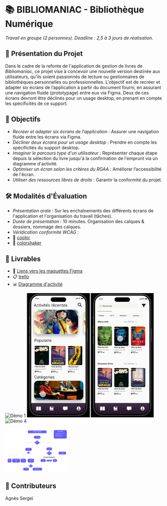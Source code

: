 # 📚 BIBLIOMANIAC - Bibliothèque Numérique
*Travail en groupe (2 personnes).
Deadline : 2,5 à 3 jours de réalisation.*


## 📝 Présentation du Projet
Dans le cadre de la refonte de l'application de gestion de livres de *Bibliomaniac*, ce projet vise à concevoir une nouvelle version destinée aux utilisateurs, qu’ils soient passionnés de lecture ou gestionnaires de bibliothèques personnelles ou professionnelles. L'objectif est de recréer et adapter six écrans de l’application à partir du document fourni, en assurant une navigation fluide (prototypage) entre eux via Figma. Deux de ces écrans devront être déclinés pour un usage desktop, en prenant en compte les spécificités de ce support.


## 🎯 Objectifs

- *Recréer et adapter six écrans de l’application* : Assurer une navigation fluide entre les écrans via Figma.
- *Décliner deux écrans pour un usage desktop* : Prendre en compte les spécificités du support desktop.
- *Imaginer le parcours type d'un utilisateur* : Représenter chaque étape depuis la sélection du livre jusqu'à la confirmation de l'emprunt via un diagramme d'activité.
- *Optimiser un écran selon les critères du RGAA* : Améliorer l’accessibilité de l'écran.
- *Utiliser des ressources libres de droits* : Garantir la conformité du projet.



## 🛠️ Modalités d'Évaluation

- *Présentation orale* : Sur les enchaînements des différents écrans de l'application et l'organisation du travail (tâches).
- *Durée de présentation* : 10 minutes.
Organisation des calques & dossiers, nommage des calques.
- *Véridication conformité WCAG* : 
- 🌈 [coolor](https://coolors.co/contrast-checker/f9410a-f6f6f6)
- 🌟 [colorshaker](https://hexcolor.co/color-contrast-checker)

## 📂 Livrables
- 🔗 [Liens vers les maquettes Figma](https://www.figma.com/design/r7drRPTFRfaRMGEegvs7bV/BASE?node-id=4-59&t=6HR08FrROqA23LuT-1)
- 📋 [trello](https://trello.com/b/ael3lOna/biblio)
- 📊 [Diagramme d'activité](https://lucid.app/lucidchart/dd2affd4-d2ec-451d-a2b4-8f7deff36de7/edit?invitationId=inv_abcff057-de0a-4be0-91b3-eaf14deee8c7&page=0eqBfotfVGlV#)



<p>
  <img src="./assets/1v.gif" alt="Démo 1" width="200"/>
  <img src="./assets/2v.gif" alt="Démo 2" width="200"/>
  <img src="./assets/3v.gif" alt="Démo 3" width="200"/>
  <img src="./assets/4v.gif" alt="Démo 4" width="200"/>
</p>




<img src="./assets/diagram.png" alt="Diagram" width="200"/>




## 🤝 Contributeurs

Agnès
Sergeï
